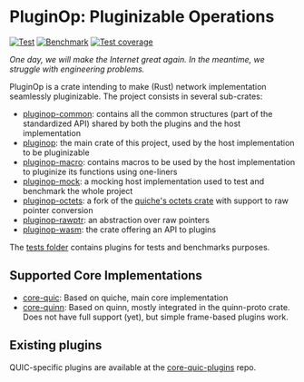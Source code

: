 # PluginOp: Pluginizable Operations

[![Test](https://github.com/qdeconinck/pluginop/actions/workflows/rust.yml/badge.svg?branch=main)](https://github.com/qdeconinck/pluginop/actions/workflows/rust.yml?query=branch%main)
[![Benchmark](https://github.com/qdeconinck/pluginop/actions/workflows/benchmark.yml/badge.svg?branch=main)](https://github.com/qdeconinck/pluginop/actions/workflows/benchmark.yml?query=branch%main)
[![Test coverage](https://codecov.io/gh/qdeconinck/pluginop/branch/main/graph/badge.svg?token=22VU1757X3)](https://codecov.io/gh/qdeconinck/pluginop)

*One day, we will make the Internet great again. In the meantime, we struggle with engineering problems.*

PluginOp is a crate intending to make (Rust) network implementation seamlessly pluginizable.
The project consists in several sub-crates:

- [pluginop-common](https://github.com/qdeconinck/pluginop/tree/main/common): contains all the common structures (part of the standardized API) shared by both the plugins and the host implementation
- [pluginop](https://github.com/qdeconinck/pluginop/tree/main/lib): the main crate of this project, used by the host implementation to be pluginizable
- [pluginop-macro](https://github.com/qdeconinck/pluginop/tree/main/macro): contains macros to be used by the host implementation to pluginize its functions using one-liners
- [pluginop-mock](https://github.com/qdeconinck/pluginop/tree/main/mock): a mocking host implementation used to test and benchmark the whole project
- [pluginop-octets](https://github.com/qdeconinck/pluginop/tree/main/octets): a fork of the [quiche's octets crate](https://github.com/cloudflare/quiche/tree/master/octets) with support to raw pointer conversion
- [pluginop-rawptr](https://github.com/qdeconinck/pluginop/tree/main/rawptr): an abstraction over raw pointers
- [pluginop-wasm](https://github.com/qdeconinck/pluginop/tree/main/wasm): the crate offering an API to plugins

The [tests folder](https://github.com/qdeconinck/pluginop/tree/main/tests) contains plugins for tests and benchmarks purposes.


## Supported Core Implementations

- [core-quic](https://github.com/qdeconinck/core-quiche): Based on quiche, main core implementation
- [core-quinn](https://github.com/qdeconinck/core-quinn): Based on quinn, mostly integrated in the quinn-proto crate. Does not have full support (yet), but simple frame-based plugins work.


## Existing plugins

QUIC-specific plugins are available at the [core-quic-plugins](https://github.com/qdeconinck/core-quic-plugins) repo.
